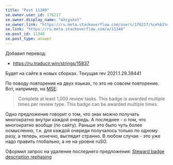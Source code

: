```yaml
---
title: "Post 11340"
se.owner.user_id: 176217
se.owner.display_name: "αλεχολυτ"
se.owner.link: "https://ru.meta.stackoverflow.com/users/176217/%ce%b1%ce%bb%ce%b5%cf%87%ce%bf%ce%bb%cf%85%cf%84"
se.link: "https://ru.meta.stackoverflow.com/a/11340"
se.post_id: 11340
se.post_type: answer
---
```

<p>Добавил перевод:</p>
<ul>
<li><a href="https://ru.traducir.win/strings/15837" rel="nofollow noreferrer">https://ru.traducir.win/strings/15837</a></li>
</ul>
<p>Будет на сайте в новых сборках. Текущая rev 2021.1.29.38441</p>
<p>По поводу повторения на двух языках, то это не совсем повторение. Вот, например, на <a href="https://meta.stackexchange.com/help/badges/185/steward">MSE</a>:</p>
<blockquote>
<p>Complete at least 1,000 review tasks. This badge is awarded multiple times per review type. This badge can be awarded multiple times.</p>
</blockquote>
<p>Одно предложение говорит о том, что знак можно получать многократно внутри каждой очередь. А последнее - о том, что многократно вообще (по сайту). Раньше это было чуть более осмысленно, т.к. для каждой очереди получалось только по одному разу, а теперь, конечно, выглядит странно. В любом случае - это уже надо править глобально, а не на уровне ruSO.</p>
<p>Оформил запрос на удаление последнего предложения: <a href="https://meta.stackexchange.com/q/360294/339911">Steward badge description rephasing</a></p>
